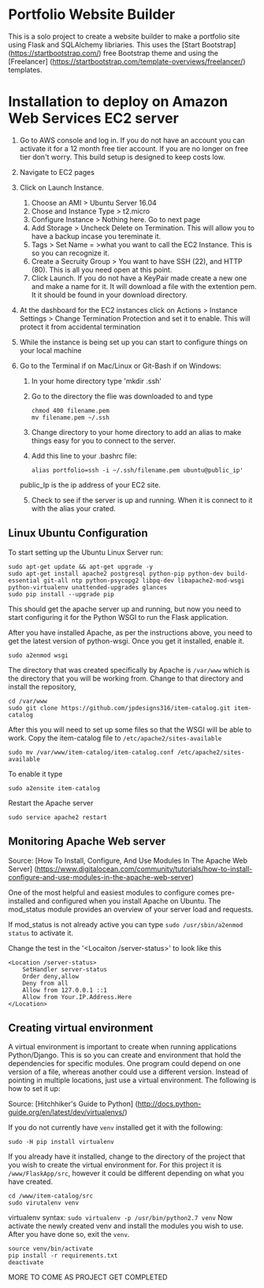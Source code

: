 # Portfolio Website Builder
This is a solo project to create a website builder to make a portfolio site using
Flask and SQLAlchemy libriaries. This uses the [Start Bootstrap]  (https://startbootstrap.com/)
free Bootstrap theme and using the [Freelancer] (https://startbootstrap.com/template-overviews/freelancer/)
templates.


# Installation to deploy on Amazon Web Services EC2 server

1. Go to AWS console and log in. If you do not have an account you can activate
it for a 12 month free tier account. If you are no longer on free tier don't worry.
This build setup is designed to keep costs low.

2. Navigate to EC2 pages

3. Click on Launch Instance.
    1. Choose an AMI > Ubuntu Server 16.04
    2. Chose and Instance Type > t2.micro
    3. Configure Instance >  Nothing here. Go to next page
    4. Add Storage > Uncheck Delete on Termination. This will allow you to have a backup incase you tereminate it.
    5. Tags > Set Name = >what you want to call the EC2 Instance. This is so you can recognize it.
    6. Create a Secruity Group > You want to have SSH (22), and HTTP (80). This is all you need open at this point.
    7. Click Launch. If you do not have a KeyPair made create a new one and make a name for it. It will download a file with the extention pem. It it should be found in your download directory.

4. At the dashboard for the EC2 instances click on Actions > Instance Settings > Change Termination Protection and set it to enable. This will protect it from accidental termination

5. While the instance is being set up you can start to configure things on your local machine

6. Go to the Terminal if on Mac/Linux or Git-Bash if on Windows:
    1. In your home directory type 'mkdir .ssh'
    2. Go to the directory the flie was downloaded to and type
        ```
        chmod 400 filename.pem
        mv filename.pem ~/.ssh
        ```
    3. Change directory to your home directory to add an alias to make things easy for you to connect to the server.

    4. Add this line to your .bashrc file:

        ```
        alias portfolio=ssh -i ~/.ssh/filename.pem ubuntu@public_ip'
        ```
    public_Ip is the ip address of your EC2 site.

    5. Check to see if the server is up and running. When it is connect to it with the alias your crated.

## Linux Ubuntu Configuration

To start setting up the Ubuntu Linux Server run:

```
sudo apt-get update && apt-get upgrade -y
sudo apt-get install apache2 postgresql python-pip python-dev build-essential git-all ntp python-psycopg2 libpq-dev libapache2-mod-wsgi python-virtualenv unattended-upgrades glances
sudo pip install --upgrade pip
```

This should get the apache server up and running, but now you need to start configuring it for the Python WSGI to run the Flask application.

After you have installed Apache, as per the instructions above, you need to get the latest version of python-wsgi. Once you get it installed, enable it.
```
sudo a2enmod wsgi
```
The directory that was created specifically by Apache is `/var/www` which is the directory that you will be working from. Change to that directory and install the repository,
```
cd /var/www
sudo git clone https://github.com/jpdesigns316/item-catalog.git item-catalog
```

After this you will need to set up some files so that the WSGI will be able to work. Copy the item-catalog file
to `/etc/apache2/sites-available`

```
sudo mv /var/www/item-catalog/item-catalog.conf /etc/apache2/sites-available
```
To enable it type
```
sudo a2ensite item-catalog
```
Restart the Apache server
```
sudo service apache2 restart
```
## Monitoring Apache Web server

Source: [How To Install, Configure, And Use Modules In The Apache Web Server] (https://www.digitalocean.com/community/tutorials/how-to-install-configure-and-use-modules-in-the-apache-web-server)

One of the most helpful and easiest modules to configure comes pre-installed and configured when you install Apache on Ubuntu. The mod_status module provides an overview of your server load and requests.

If mod_status is not already active you can type `sudo /usr/sbin/a2enmod status` to activate it.

Change the test in the '&lt;Locaiton /server-status&gt;' to look like this

```
<Location /server-status>
	SetHandler server-status
	Order deny,allow
	Deny from all
	Allow from 127.0.0.1 ::1
	Allow from Your.IP.Address.Here
</Location>
```


## Creating virtual environment
A virtual environment is important to create when running applications Python/Django. This is so you can create and environment that hold the dependencies for specific modules. One program could depend on one version of a file, whereas another could use a different version. Instead of pointing in multiple locations, just use a virtual environment. The following is how to set it up:

Source: [Hitchhiker's Guide to Python] (http://docs.python-guide.org/en/latest/dev/virtualenvs/)

If you do not currently have `venv` installed get it with the following:
```
sudo -H pip install virtualenv
```
If you already have it installed, change to the directory of the project that you wish to create the virtual environment for. For this project it is `/www/FlaskApp/src`, however it could be different depending on what you have created.
```
cd /www/item-catalog/src
sudo virutalenv venv
```
virtualenv syntax: `sudo virtualenv -p /usr/bin/python2.7 venv`
Now activate the newly created venv and install the modules you wish to use. After you have done so, exit the `venv`.
```
source venv/bin/activate
pip install -r requirements.txt
deactivate
```

MORE TO COME AS PROJECT GET COMPLETED
